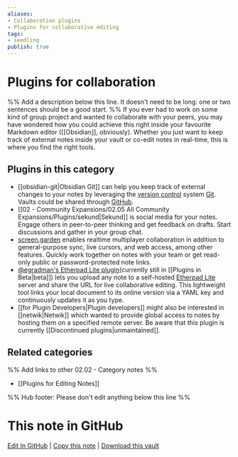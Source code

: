 ```yaml
---
aliases:
- Collaboration plugins
- Plugins for collaborative editing
tags: 
- seedling 
publish: true
---
```



# Plugins for collaboration

%% Add a description below this line. It doesn't need to be long: one or two sentences should be a good start. %%
If you ever had to work on some kind of group project and wanted to collaborate with your peers, you may have wondered how you could achieve this right inside your favourite Markdown editor ([[Obsidian]], obviously). Whether you just want to keep track of external notes inside your vault or co-edit notes in real-time, this is where you find the right tools.

## Plugins in this category

- [[obsidian-git|Obsidian Git]] can help you keep track of external changes to your notes by leveraging the [version control](https://www.wikiwand.com/en/Version_control) system [Git](https://book.git-scm.com/). Vaults could be shared through [GitHub](https://docs.github.com/en/get-started/quickstart).
- [[02 - Community Expansions/02.05 All Community Expansions/Plugins/sekund|Sekund]] is social media for your notes. Engage others in peer-to-peer thinking and get feedback on drafts. Start discussions and gather in your group chat.
- [screen.garden](https://screen.garden) enables realtime multiplayer collaboration in addition to general-purpose sync, live cursors, and web access, among other features. Quickly work together on notes with your team or get read-only public or password-protected note links.
- [@egradman's Etherpad Lite plugin](https://github.com/egradman/obsidian-etherpad-lite)(currently still in [[Plugins in Beta|beta]]) lets you upload any note to a self-hosted [Etherpad Lite](https://etherpad.org/) server and share the URL for live collaborative editing. This lightweight tool links your local document to its online version via a YAML key and continuously updates it as you type.
- [[for Plugin Developers|Plugin developers]] might also be interested in [[netwik|Netwik]] which wanted to provide global access to notes by hosting them on a specified remote server. Be aware that this plugin is currently [[Discontinued plugins|unmaintained]].

## Related categories

%% Add links to other 02.02 - Category notes %%

- [[Plugins for Editing Notes]]

%% Hub footer: Please don't edit anything below this line %%

# This note in GitHub

<span class="git-footer">[Edit In GitHub](https://github.dev/obsidian-community/obsidian-hub/blob/main/02%20-%20Community%20Expansions/02.01%20Plugins%20by%20Category/Plugins%20for%20collaboration.md "git-hub-edit-note") | [Copy this note](https://raw.githubusercontent.com/obsidian-community/obsidian-hub/main/02%20-%20Community%20Expansions/02.01%20Plugins%20by%20Category/Plugins%20for%20collaboration.md "git-hub-copy-note") | [Download this vault](https://github.com/obsidian-community/obsidian-hub/archive/refs/heads/main.zip "git-hub-download-vault") </span>
